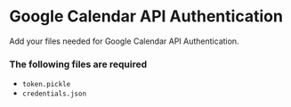 # Google Calendar API Authentication

Add your files needed for Google Calendar API Authentication.

### The following files are required

* `token.pickle`
* `credentials.json`
